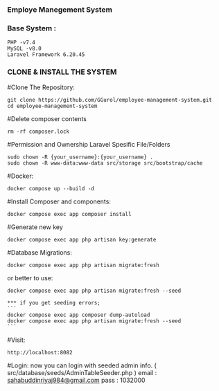 ### Employe Manegement System ###

### Base System :
```
PHP -v7.4
MySQL -v8.0
Laravel Framework 6.20.45
```

### CLONE & INSTALL THE SYSTEM

#Clone The Repository:
```
git clone https://github.com/GGurol/employee-management-system.git
cd employee-management-system
```

#Delete composer contents
```
rm -rf composer.lock
```

#Permission and Ownership Laravel Spesific File/Folders
```
sudo chown -R {your_username}:{your_username} .
sudo chown -R www-data:www-data src/storage src/bootstrap/cache
```

#Docker:
```
docker compose up --build -d
```

#Install Composer and components:
```
docker compose exec app composer install
```
    
#Generate new key
```
docker compose exec app php artisan key:generate
```
    
#Database Migrations:
```
docker compose exec app php artisan migrate:fresh
```
or better to use:
```
docker compose exec app php artisan migrate:fresh --seed
```
    *** if you get seeding errors;
    ```
    docker compose exec app composer dump-autoload
    docker compose exec app php artisan migrate:fresh --seed
    ```

#Visit:
```
http://localhost:8082
```

#Login:
    now you can login with seeded admin info. ( src/database/seeds/AdminTableSeeder.php )
    email : sahabuddinriyaj984@gmail.com
    pass : 1032000

    
    
